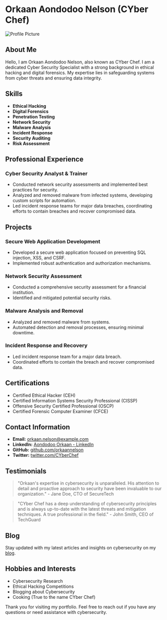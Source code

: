 # Orkaan Aondodoo Nelson (CYber Chef)
![Profile Picture](profile_picture_url)

## About Me
Hello, I am Orkaan Aondodoo Nelson, also known as CYber Chef. I am a dedicated Cyber Security Specialist with a strong background in ethical hacking and digital forensics. My expertise lies in safeguarding systems from cyber threats and ensuring data integrity.

## Skills
- **Ethical Hacking**
- **Digital Forensics**
- **Penetration Testing**
- **Network Security**
- **Malware Analysis**
- **Incident Response**
- **Security Auditing**
- **Risk Assessment**

## Professional Experience
### Cyber Security Analyst & Trainer
- Conducted network security assessments and implemented best practices for security.
- Analyzed and removed malware from infected systems, developing custom scripts for automation.
- Led incident response teams for major data breaches, coordinating efforts to contain breaches and recover compromised data.

## Projects
### Secure Web Application Development
- Developed a secure web application focused on preventing SQL injection, XSS, and CSRF.
- Implemented robust authentication and authorization mechanisms.

### Network Security Assessment
- Conducted a comprehensive security assessment for a financial institution.
- Identified and mitigated potential security risks.

### Malware Analysis and Removal
- Analyzed and removed malware from systems.
- Automated detection and removal processes, ensuring minimal downtime.

### Incident Response and Recovery
- Led incident response team for a major data breach.
- Coordinated efforts to contain the breach and recover compromised data.

## Certifications
- Certified Ethical Hacker (CEH)
- Certified Information Systems Security Professional (CISSP)
- Offensive Security Certified Professional (OSCP)
- Certified Forensic Computer Examiner (CFCE)

## Contact Information
- **Email:** orkaan.nelson@example.com
- **LinkedIn:** [Aondodoo Orkaan - LinkedIn](https://www.linkedin.com/pub/dir/aondodoo/orkaan)
- **GitHub:** [github.com/orkaannelson](https://github.com/orkaannelson)
- **Twitter:** [twitter.com/CYberChef](https://twitter.com/CYberChef)

## Testimonials
> "Orkaan's expertise in cybersecurity is unparalleled. His attention to detail and proactive approach to security have been invaluable to our organization." - Jane Doe, CTO of SecureTech

> "CYber Chef has a deep understanding of cybersecurity principles and is always up-to-date with the latest threats and mitigation techniques. A true professional in the field." - John Smith, CEO of TechGuard

## Blog
Stay updated with my latest articles and insights on cybersecurity on my [blog](https://cyberchefblog.com).

## Hobbies and Interests
- Cybersecurity Research
- Ethical Hacking Competitions
- Blogging about Cybersecurity
- Cooking (True to the name CYber Chef)

Thank you for visiting my portfolio. Feel free to reach out if you have any questions or need assistance with cybersecurity.